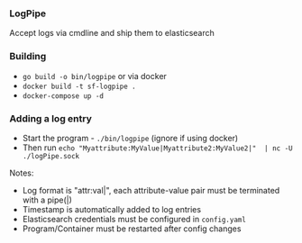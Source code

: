 ### LogPipe
Accept logs via cmdline and ship them to elasticsearch

### Building
-   `go build -o bin/logpipe`
or via docker
-   `docker build -t sf-logpipe .`
-   `docker-compose up -d`

### Adding a log entry
-   Start the program - `./bin/logpipe` (ignore if using docker)
-   Then run `echo "Myattribute:MyValue|Myattribute2:MyValue2|"  | nc -U ./logPipe.sock`

Notes:
-   Log format  is "attr:val|", each attribute-value pair must be terminated with a pipe(|)
-   Timestamp is automatically added to log entries
-   Elasticsearch credentials must be configured in `config.yaml`
-   Program/Container must be restarted after config changes